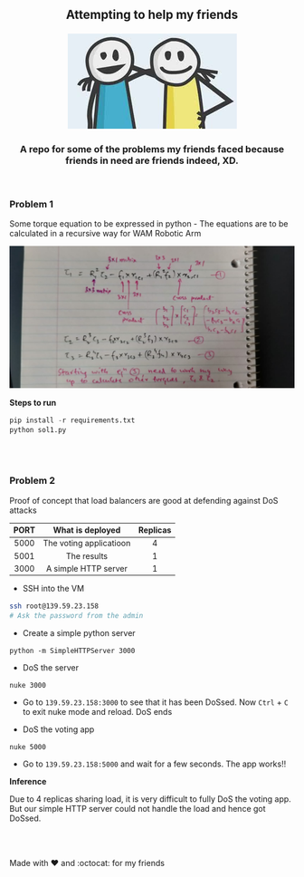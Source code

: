 <h2 align="center">

 Attempting to help my friends

</h2>

<p align="center">
<img src="./static/friends.jpeg">
</p>

<h3 align="center">
A repo for some of the problems my friends faced because friends in need are friends indeed, XD.
</h3>

<br>

### Problem 1
Some torque equation to be expressed in python - The equations are to be calculated in a recursive way for WAM Robotic Arm

![eqns](./static/sol1.jpeg)

**Steps to run**

```python
pip install -r requirements.txt
python sol1.py
```

<br>
<br>

### Problem 2
Proof of concept that load balancers are good at defending against DoS attacks 

| PORT | What is deployed | Replicas | 
|:----:|:----------------:|:--------:|
| 5000 | The voting applicatioon | 4 | 
| 5001 | The results | 1 |
| 3000 | A simple HTTP server | 1 |

* SSH into the VM

```bash
ssh root@139.59.23.158 
# Ask the password from the admin
```

* Create a simple python server
```
python -m SimpleHTTPServer 3000
```

* DoS the server
```
nuke 3000
```

* Go to `139.59.23.158:3000` to see that it has been DoSsed. Now `Ctrl` + `C` to exit nuke mode and reload. DoS ends

* DoS the voting app 
```
nuke 5000
```

* Go to `139.59.23.158:5000` and wait for a few seconds. The app works!!

**Inference**

Due to 4 replicas sharing load, it is very difficult to fully DoS the voting app. But our simple HTTP server could not handle the load and hence got DoSsed.

<br>
<br>

Made with :heart: and :octocat: for my friends

